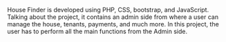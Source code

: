 House Finder is developed using PHP, CSS, bootstrap, and JavaScript. Talking about the project, it contains an admin side from where a user can manage the house, tenants, payments, and much more. In this project, the user has to perform all the main functions from the Admin side.
